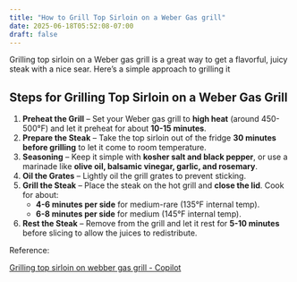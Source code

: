 ```yaml
---
title: "How to Grill Top Sirloin on a Weber Gas grill"
date: 2025-06-18T05:52:08-07:00
draft: false
---
```


Grilling top sirloin on a Weber gas grill is a great way to get a flavorful, juicy steak with a nice sear. Here’s a simple approach to grilling it

## **Steps for Grilling Top Sirloin on a Weber Gas Grill**

1. **Preheat the Grill** – Set your Weber gas grill to **high heat** (around 450-500°F) and let it preheat for about **10-15 minutes**.
2. **Prepare the Steak** – Take the top sirloin out of the fridge **30 minutes before grilling** to let it come to room temperature.
3. **Seasoning** – Keep it simple with **kosher salt and black pepper**, or use a marinade like **olive oil, balsamic vinegar, garlic, and rosemary**.
4. **Oil the Grates** – Lightly oil the grill grates to prevent sticking.
5. **Grill the Steak** – Place the steak on the hot grill and **close the lid**. Cook for about:
    - **4-6 minutes per side** for medium-rare (135°F internal temp).
    - **6-8 minutes per side** for medium (145°F internal temp).
6. **Rest the Steak** – Remove from the grill and let it rest for **5-10 minutes** before slicing to allow the juices to redistribute.


Reference:

[Grilling top sirloin on webber gas grill - Copilot](https://copilot.microsoft.com/shares/6F8AQPLhpychgtDtbSxTG)

